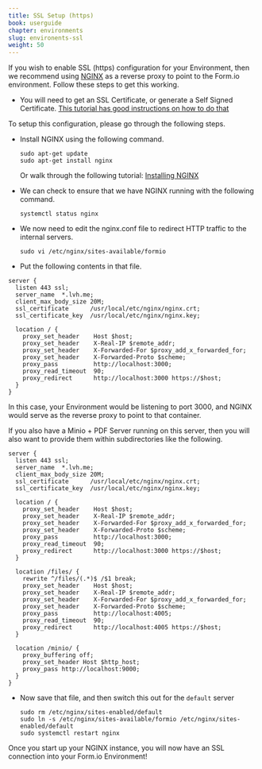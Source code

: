 ```yaml
---
title: SSL Setup (https)
book: userguide
chapter: environments
slug: environents-ssl
weight: 50
---
```

If you wish to enable SSL (https) configuration for your Environment, then we recommend using [NGINX](https://www.nginx.com) as a reverse proxy to point to the Form.io environment. Follow these steps to get this working.

 - You will need to get an SSL Certificate, or generate a Self Signed Certificate. [This tutorial has good instructions on how to do that](https://www.digitalocean.com/community/tutorials/how-to-create-an-ssl-certificate-on-nginx-for-ubuntu-14-04)

To setup this configuration, please go through the following steps.

 - Install NGINX using the following command.
 
   ```
   sudo apt-get update
   sudo apt-get install nginx
   ```
   
   Or walk through the following tutorial: [Installing NGINX](https://www.nginx.com/resources/admin-guide/installing-nginx-open-source/)
   
 - We can check to ensure that we have NGINX running with the following command.
 
   ```
   systemctl status nginx
   ```
   
 - We now need to edit the nginx.conf file to redirect HTTP traffic to the internal servers.
 
   ```
   sudo vi /etc/nginx/sites-available/formio
   ```
   
 - Put the following contents in that file.

```
server {
  listen 443 ssl;
  server_name  *.lvh.me;
  client_max_body_size 20M;
  ssl_certificate      /usr/local/etc/nginx/nginx.crt;
  ssl_certificate_key  /usr/local/etc/nginx/nginx.key;
 
  location / {
    proxy_set_header    Host $host;
    proxy_set_header    X-Real-IP $remote_addr;
    proxy_set_header    X-Forwarded-For $proxy_add_x_forwarded_for;
    proxy_set_header    X-Forwarded-Proto $scheme;
    proxy_pass          http://localhost:3000;
    proxy_read_timeout  90;
    proxy_redirect      http://localhost:3000 https://$host;
  }
}
```

In this case, your Environment would be listening to port 3000, and NGINX would serve as the reverse proxy to point to that container.

If you also have a Minio + PDF Server running on this server, then you will also want to provide them within subdirectories like the following.

```
server {
  listen 443 ssl;
  server_name  *.lvh.me;
  client_max_body_size 20M;
  ssl_certificate      /usr/local/etc/nginx/nginx.crt;
  ssl_certificate_key  /usr/local/etc/nginx/nginx.key;
 
  location / {
    proxy_set_header    Host $host;
    proxy_set_header    X-Real-IP $remote_addr;
    proxy_set_header    X-Forwarded-For $proxy_add_x_forwarded_for;
    proxy_set_header    X-Forwarded-Proto $scheme;
    proxy_pass          http://localhost:3000;
    proxy_read_timeout  90;
    proxy_redirect      http://localhost:3000 https://$host;
  }

  location /files/ {
    rewrite ^/files/(.*)$ /$1 break;
    proxy_set_header    Host $host;
    proxy_set_header    X-Real-IP $remote_addr;
    proxy_set_header    X-Forwarded-For $proxy_add_x_forwarded_for;
    proxy_set_header    X-Forwarded-Proto $scheme;
    proxy_pass          http://localhost:4005;
    proxy_read_timeout  90;
    proxy_redirect      http://localhost:4005 https://$host;
  }
 
  location /minio/ {
    proxy_buffering off;
    proxy_set_header Host $http_host;
    proxy_pass http://localhost:9000;
  }
}
```

- Now save that file, and then switch this out for the ```default``` server
 
   ```
   sudo rm /etc/nginx/sites-enabled/default
   sudo ln -s /etc/nginx/sites-available/formio /etc/nginx/sites-enabled/default
   sudo systemctl restart nginx
   ```

Once you start up your NGINX instance, you will now have an SSL connection into your Form.io Environment!
